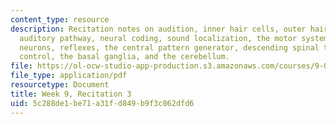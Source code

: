 ```yaml
---
content_type: resource
description: Recitation notes on audition, inner hair cells, outer hair cells, the
  auditory pathway, neural coding, sound localization, the motor system, lower motor
  neurons, reflexes, the central pattern generator, descending spinal tracts, cortical
  control, the basal ganglia, and the cerebellum.
file: https://ol-ocw-studio-app-production.s3.amazonaws.com/courses/9-01-introduction-to-neuroscience-fall-2007/5c288de1be71a31fd849b9f3c062dfd6_wk09_hand103107.pdf
file_type: application/pdf
resourcetype: Document
title: Week 9, Recitation 3
uid: 5c288de1-be71-a31f-d849-b9f3c062dfd6
---
```

